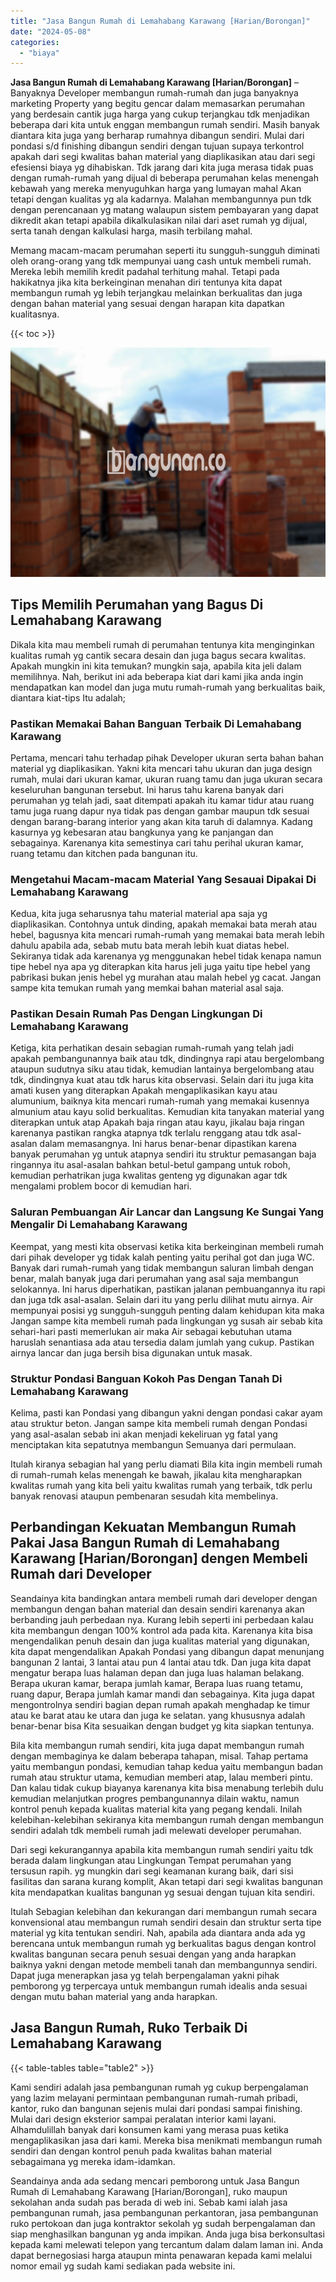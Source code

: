 ```yaml
---
title: "Jasa Bangun Rumah di Lemahabang Karawang [Harian/Borongan]"
date: "2024-05-08"
categories: 
  - "biaya"
---
```


**Jasa Bangun Rumah di Lemahabang Karawang \[Harian/Borongan\]** – Banyaknya Developer membangun rumah-rumah dan juga banyaknya marketing Property yang begitu gencar dalam memasarkan perumahan yang berdesain cantik juga harga yang cukup terjangkau tdk menjadikan beberapa dari kita untuk enggan membangun rumah sendiri. Masih banyak diantara kita juga yang berharap rumahnya dibangun sendiri. Mulai dari pondasi s/d finishing dibangun sendiri dengan tujuan supaya terkontrol apakah dari segi kwalitas bahan material yang diaplikasikan atau dari segi efesiensi biaya yg dihabiskan. Tdk jarang dari kita juga merasa tidak puas dengan rumah-rumah yang dijual di beberapa perumahan kelas menengah kebawah yang mereka menyuguhkan harga yang lumayan mahal Akan tetapi dengan kualitas yg ala kadarnya. Malahan membangunnya pun tdk dengan perencanaan yg matang walaupun sistem pembayaran yang dapat dikredit akan tetapi apabila dikalkulasikan nilai dari aset rumah yg dijual, serta tanah dengan kalkulasi harga, masih terbilang mahal.

Memang macam-macam perumahan seperti itu sungguh-sungguh diminati oleh orang-orang yang tdk mempunyai uang cash untuk membeli rumah. Mereka lebih memilih kredit padahal terhitung mahal. Tetapi pada hakikatnya jika kita berkeinginan menahan diri tentunya kita dapat membangun rumah yg lebih terjangkau melainkan berkualitas dan juga dengan bahan material yang sesuai dengan harapan kita dapatkan kualitasnya.

{{< toc >}}

![Jasa Bangun Rumah di Lemahabang Karawang [Harian/Borongan]](/images/borong-bangunan-32.png)

## Tips Memilih Perumahan yang Bagus Di Lemahabang Karawang

Dikala kita mau membeli rumah di perumahan tentunya kita menginginkan kualitas rumah yg cantik secara desain dan juga bagus secara kwalitas. Apakah mungkin ini kita temukan? mungkin saja, apabila kita jeli dalam memilihnya. Nah, berikut ini ada beberapa kiat dari kami jika anda ingin mendapatkan kan model dan juga mutu rumah-rumah yang berkualitas baik, diantara kiat-tips Itu adalah;

### Pastikan Memakai Bahan Banguan Terbaik Di Lemahabang Karawang

Pertama, mencari tahu terhadap pihak Developer ukuran serta bahan bahan material yg diaplikasikan. Yakni kita mencari tahu ukuran dan juga design rumah, mulai dari ukuran kamar, ukuran ruang tamu dan juga ukuran secara keseluruhan bangunan tersebut. Ini harus tahu karena banyak dari perumahan yg telah jadi, saat ditempati apakah itu kamar tidur atau ruang tamu juga ruang dapur nya tidak pas dengan gambar maupun tdk sesuai dengan barang-barang interior yang akan kita taruh di dalamnya. Kadang kasurnya yg kebesaran atau bangkunya yang ke panjangan dan sebagainya. Karenanya kita semestinya cari tahu perihal ukuran kamar, ruang tetamu dan kitchen pada bangunan itu.

### Mengetahui Macam-macam Material Yang Sesauai Dipakai Di Lemahabang Karawang

Kedua, kita juga seharusnya tahu material material apa saja yg diaplikasikan. Contohnya untuk dinding, apakah memakai bata merah atau hebel, bagusnya kita mencari rumah-rumah yang memakai bata merah lebih dahulu apabila ada, sebab mutu bata merah lebih kuat diatas hebel. Sekiranya tidak ada karenanya yg menggunakan hebel tidak kenapa namun tipe hebel nya apa yg diterapkan kita harus jeli juga yaitu tipe hebel yang pabrikasi bukan jenis hebel yg murahan atau malah hebel yg cacat. Jangan sampe kita temukan rumah yang memkai bahan material asal saja.

### Pastikan Desain Rumah Pas Dengan Lingkungan Di Lemahabang Karawang

Ketiga, kita perhatikan desain sebagian rumah-rumah yang telah jadi apakah pembangunannya baik atau tdk, dindingnya rapi atau bergelombang ataupun sudutnya siku atau tidak, kemudian lantainya bergelombang atau tdk, dindingnya kuat atau tdk harus kita observasi. Selain dari itu juga kita amati kusen yang diterapkan Apakah mengaplikasikan kayu atau alumunium, baiknya kita mencari rumah-rumah yang memakai kusennya almunium atau kayu solid berkualitas. Kemudian kita tanyakan material yang diterapkan untuk atap Apakah baja ringan atau kayu, jikalau baja ringan karenanya pastikan rangka atapnya tdk terlalu renggang atau tdk asal-asalan dalam memasangnya. Ini harus benar-benar dipastikan karena banyak perumahan yg untuk atapnya sendiri itu struktur pemasangan baja ringannya itu asal-asalan bahkan betul-betul gampang untuk roboh, kemudian perhatrikan juga kwalitas genteng yg digunakan agar tdk mengalami problem bocor di kemudian hari.

### Saluran Pembuangan Air Lancar dan Langsung Ke Sungai Yang Mengalir Di Lemahabang Karawang

Keempat, yang mesti kita observasi ketika kita berkeinginan membeli rumah dari pihak developer yg tidak kalah penting yaitu perihal got dan juga WC. Banyak dari rumah-rumah yang tidak membangun saluran limbah dengan benar, malah banyak juga dari perumahan yang asal saja membangun selokannya. Ini harus diperhatikan, pastikan jalanan pembuangannya itu rapi dan juga tdk asal-asalan. Selain dari itu yang perlu dilihat mutu airnya. Air mempunyai posisi yg sungguh-sungguh penting dalam kehidupan kita maka Jangan sampe kita membeli rumah pada lingkungan yg susah air sebab kita sehari-hari pasti memerlukan air maka Air sebagai kebutuhan utama haruslah senantiasa ada atau tersedia dalam jumlah yang cukup. Pastikan airnya lancar dan juga bersih bisa digunakan untuk masak.

### Struktur Pondasi Banguan Kokoh Pas Dengan Tanah Di Lemahabang Karawang

Kelima, pasti kan Pondasi yang dibangun yakni dengan pondasi cakar ayam atau struktur beton. Jangan sampe kita membeli rumah dengan Pondasi yang asal-asalan sebab ini akan menjadi kekeliruan yg fatal yang menciptakan kita sepatutnya membangun Semuanya dari permulaan.

Itulah kiranya sebagian hal yang perlu diamati Bila kita ingin membeli rumah di rumah-rumah kelas menengah ke bawah, jikalau kita mengharapkan kwalitas rumah yang kita beli yaitu kwalitas rumah yang terbaik, tdk perlu banyak renovasi ataupun pembenaran sesudah kita membelinya.

## Perbandingan Kekuatan Membangun Rumah Pakai Jasa Bangun Rumah di Lemahabang Karawang \[Harian/Borongan\] dengen Membeli Rumah dari Developer

Seandainya kita bandingkan antara membeli rumah dari developer dengan membangun dengan bahan material dan desain sendiri karenanya akan berbanding jauh perbedaan nya. Kurang lebih seperti ini perbedaan kalau kita membangun dengan 100% kontrol ada pada kita. Karenanya kita bisa mengendalikan penuh desain dan juga kualitas material yang digunakan, kita dapat mengendalikan Apakah Pondasi yang dibangun dapat menunjang bangunan 2 lantai, 3 lantai atau pun 4 lantai atau tdk. Dan juga kita dapat mengatur berapa luas halaman depan dan juga luas halaman belakang. Berapa ukuran kamar, berapa jumlah kamar, Berapa luas ruang tetamu, ruang dapur, Berapa jumlah kamar mandi dan sebagainya. Kita juga dapat mengontrolnya sendiri bagian depan rumah apakah menghadap ke timur atau ke barat atau ke utara dan juga ke selatan. yang khususnya adalah benar-benar bisa Kita sesuaikan dengan budget yg kita siapkan tentunya.

Bila kita membangun rumah sendiri, kita juga dapat membangun rumah dengan membaginya ke dalam beberapa tahapan, misal. Tahap pertama yaitu membangun pondasi, kemudian tahap kedua yaitu membangun badan rumah atau struktur utama, kemudian memberi atap, lalau memberi pintu. Dan kalau tidak cukup biayanya karenanya kita bisa menabung terlebih dulu kemudian melanjutkan progres pembangunannya dilain waktu, namun kontrol penuh kepada kualitas material kita yang pegang kendali. Inilah kelebihan-kelebihan sekiranya kita membangun rumah dengan membangun sendiri adalah tdk membeli rumah jadi melewati developer perumahan.

Dari segi kekurangannya apabila kita membangun rumah sendiri yaitu tdk berada dalam lingkungan atau Lingkungan Tempat perumahan yang tersusun rapih. yg mungkin dari segi keamanan kurang baik, dari sisi fasilitas dan sarana kurang komplit, Akan tetapi dari segi kwalitas bangunan kita mendapatkan kualitas bangunan yg sesuai dengan tujuan kita sendiri.

Itulah Sebagian kelebihan dan kekurangan dari membangun rumah secara konvensional atau membangun rumah sendiri desain dan struktur serta tipe material yg kita tentukan sendiri. Nah, apabila ada diantara anda ada yg berencana untuk membangun rumah yg berkualitas bagus dengan kontrol kwalitas bangunan secara penuh sesuai dengan yang anda harapkan baiknya yakni dengan metode membeli tanah dan membangunnya sendiri. Dapat juga menerapkan jasa yg telah berpengalaman yakni pihak pemborong yg terpercaya untuk membangun rumah idealis anda sesuai dengan mutu bahan material yang anda harapkan.

## Jasa Bangun Rumah, Ruko Terbaik Di Lemahabang Karawang

{{< table-tables table="table2" >}}

Kami sendiri adalah jasa pembangunan rumah yg cukup berpengalaman yang lazim melayani permintaan pembangunan rumah-rumah pribadi, kantor, ruko dan bangunan sejenis mulai dari pondasi sampai finishing. Mulai dari design eksterior sampai peralatan interior kami layani. Alhamdulillah banyak dari konsumen kami yang merasa puas ketika mengaplikasikan jasa dari kami. Mereka bisa menikmati membangun rumah sendiri dan dengan kontrol penuh pada kwalitas bahan material sebagaimana yg mereka idam-idamkan.

Seandainya anda ada sedang mencari pemborong untuk Jasa Bangun Rumah di Lemahabang Karawang \[Harian/Borongan\], ruko maupun sekolahan anda sudah pas berada di web ini. Sebab kami ialah jasa pembangunan rumah, jasa pembangunan perkantoran, jasa pembangunan ruko pertokoan dan juga kontraktor sekolah yg sudah berpengalaman dan siap menghasilkan bangunan yg anda impikan. Anda juga bisa berkonsultasi kepada kami melewati telepon yang tercantum dalam dalam laman ini. Anda dapat bernegosiasi harga ataupun minta penawaran kepada kami melalui nomor email yg sudah kami sediakan pada website ini.
